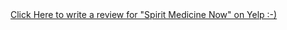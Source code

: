 <div id="yelp-biz-badge-plain-Q7TE5KjLKdJdpTx7RC-G4g"><a href="http://yelp.com/biz/theta-healing-and-spirit-medicine-now-brooklyn-5?utm_medium=badge_button&amp;utm_source=biz_review_badge" target="_blank">Click Here to write a review for "Spirit Medicine Now" on Yelp :-) </a></div>
